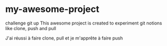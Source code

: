 # my-awesome-project
 challenge git up
 This awesome project is created to experiment git notions like clone, push and pull
 <section achievements>
 J'ai réussi à faire clone, pull et je m'apprête à faire push
 </>
